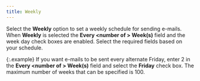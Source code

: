 ```yaml
---
title: Weekly
---
```



Select the **Weekly** option to  set a weekly schedule for sending e-mails. When **Weekly**  is selected the **Every &lt;number of &gt; 
 Week(s)** field and the week day check boxes are enabled. Select  the required fields based on your schedule.


{:.example}
If you want e-mails to be sent every alternate Friday, enter 2 in the  **Every &lt;number of &gt; Week(s)** field  and select the **Friday** check box.  The maximum number of weeks that can  be specified is 100.
